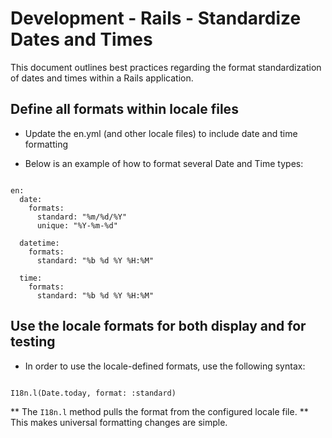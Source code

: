 # Development - Rails - Standardize Dates and Times

This document outlines best practices regarding the format standardization of
dates and times within a Rails application.

## Define all formats within locale files

* Update the en.yml (and other locale files) to include date and time formatting

* Below is an example of how to format several Date and Time types:

```

en:
  date:
    formats:
      standard: "%m/%d/%Y"
      unique: "%Y-%m-%d"

  datetime:
    formats:
      standard: "%b %d %Y %H:%M"

  time:
    formats:
      standard: "%b %d %Y %H:%M"

```

## Use the locale formats for both display and for testing

* In order to use the locale-defined formats, use the following syntax:

```

I18n.l(Date.today, format: :standard)

```

** The `I18n.l` method pulls the format from the configured locale file.
** This makes universal formatting changes are simple.
